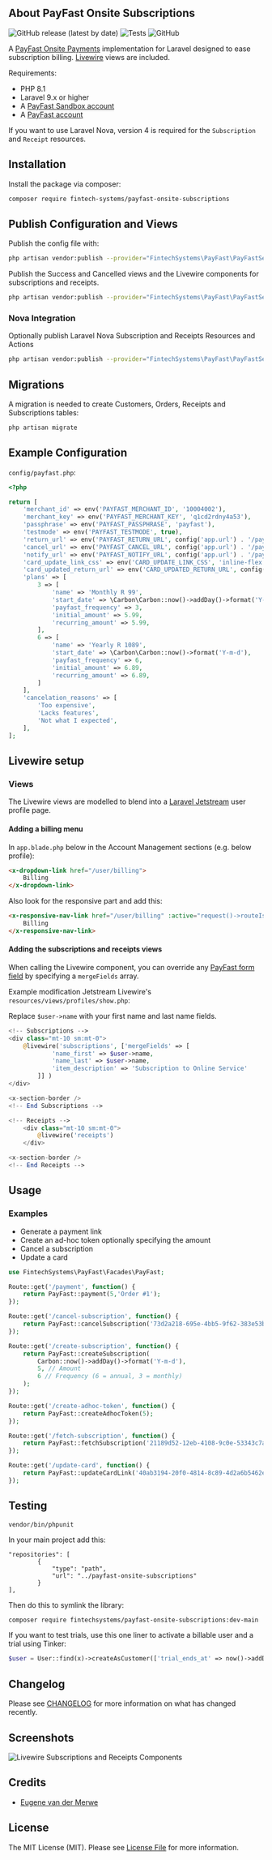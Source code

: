 ## About PayFast Onsite Subscriptions
![GitHub release (latest by date)](https://img.shields.io/github/v/release/fintech-systems/payfast-onsite-subscriptions) ![Tests](https://github.com/fintech-systems/payfast-onsite-subscriptions/actions/workflows/tests.yml/badge.svg)
 ![GitHub](https://img.shields.io/github/license/fintech-systems/payfast-onsite-subscriptions)

A [PayFast Onsite Payments](https://developers.payfast.co.za/docs#onsite_payments) implementation for Laravel designed to ease subscription billing. [Livewire](https://laravel-livewire.com/) views are included.

Requirements:

- PHP 8.1
- Laravel 9.x or higher
- A [PayFast Sandbox account](https://sandbox.payfast.co.za/)
- A [PayFast account](https://www.payfast.co.za/registration)

If you want to use Laravel Nova, version 4 is required for the `Subscription` and `Receipt` resources.

## Installation

Install the package via composer:

```bash
composer require fintech-systems/payfast-onsite-subscriptions
```

## Publish Configuration and Views

Publish the config file with:
```bash
php artisan vendor:publish --provider="FintechSystems\PayFast\PayFastServiceProvider" --tag="config"
```

Publish the Success and Cancelled views and the Livewire components for subscriptions and receipts.

```bash
php artisan vendor:publish --provider="FintechSystems\PayFast\PayFastServiceProvider" --tag="views"
```

### Nova Integration

Optionally publish Laravel Nova Subscription and Receipts Resources and Actions

```bash
php artisan vendor:publish --provider="FintechSystems\PayFast\PayFastServiceProvider" --tag="nova-resources"
```

## Migrations

A migration is needed to create Customers, Orders, Receipts and Subscriptions tables:

```bash
php artisan migrate
```

## Example Configuration

`config/payfast.php`:

```php
<?php

return [
    'merchant_id' => env('PAYFAST_MERCHANT_ID', '10004002'),
    'merchant_key' => env('PAYFAST_MERCHANT_KEY', 'q1cd2rdny4a53'),
    'passphrase' => env('PAYFAST_PASSPHRASE', 'payfast'),
    'testmode' => env('PAYFAST_TESTMODE', true),        
    'return_url' => env('PAYFAST_RETURN_URL', config('app.url') . '/payfast/return'),
    'cancel_url' => env('PAYFAST_CANCEL_URL', config('app.url') . '/payfast/cancel'),
    'notify_url' => env('PAYFAST_NOTIFY_URL', config('app.url') . '/payfast/notify'),
    'card_update_link_css' => env('CARD_UPDATE_LINK_CSS', 'inline-flex items-center px-4 py-2 bg-gray-800 border border-transparent rounded-md font-semibold text-xs text-white uppercase tracking-widest hover:bg-gray-700 active:bg-gray-900 focus:outline-none focus:border-gray-900 focus:ring focus:ring-gray-300 disabled:opacity-25 transition'),
    'card_updated_return_url' => env('CARD_UPDATED_RETURN_URL', config('app.url') . '/user/profile'),
    'plans' => [
        3 => [
            'name' => 'Monthly R 99',
            'start_date' => \Carbon\Carbon::now()->addDay()->format('Y-m-d'),
            'payfast_frequency' => 3,
            'initial_amount' => 5.99,
            'recurring_amount' => 5.99,
        ],
        6 => [
            'name' => 'Yearly R 1089',
            'start_date' => \Carbon\Carbon::now()->format('Y-m-d'),
            'payfast_frequency' => 6,
            'initial_amount' => 6.89,
            'recurring_amount' => 6.89,
        ]
    ],
    'cancelation_reasons' => [
        'Too expensive',
        'Lacks features',
        'Not what I expected',
    ],
];
```

## Livewire setup

### Views

The Livewire views are modelled to blend into a [Laravel Jetstream](https://jetstream.laravel.com) user profile page.

#### Adding a billing menu

In `app.blade.php` below in the Account Management sections (e.g. below profile):

```html
<x-dropdown-link href="/user/billing">
    Billing
</x-dropdown-link>
```

Also look for the responsive part and add this:

```html
<x-responsive-nav-link href="/user/billing" :active="request()->routeIs('profile.billing')">
    Billing
</x-responsive-nav-link>
```

#### Adding the subscriptions and receipts views

When calling the Livewire component, you can override any [PayFast form field](https://developers.payfast.co.za/docs#step_1_form_fields) by specifying a `mergeFields` array.

Example modification Jetstream Livewire's `resources/views/profiles/show.php`:

Replace `$user->name` with your first name and last name fields.

```php
<!-- Subscriptions -->
<div class="mt-10 sm:mt-0">    
    @livewire('subscriptions', ['mergeFields' => [
            'name_first' => $user->name,
            'name_last' => $user->name,
            'item_description' => 'Subscription to Online Service'
        ]] )        
</div>

<x-section-border />
<!-- End Subscriptions -->

<!-- Receipts -->
    <div class="mt-10 sm:mt-0">
        @livewire('receipts')
    </div>

<x-section-border />
<!-- End Receipts -->
```

## Usage

### Examples

- Generate a payment link
- Create an ad-hoc token optionally specifying the amount
- Cancel a subscription
- Update a card

```php
use FintechSystems\PayFast\Facades\PayFast;

Route::get('/payment', function() {
    return PayFast::payment(5,'Order #1');
});

Route::get('/cancel-subscription', function() {
    return PayFast::cancelSubscription('73d2a218-695e-4bb5-9f62-383e53bef68f');
});

Route::get('/create-subscription', function() {
    return PayFast::createSubscription(
        Carbon::now()->addDay()->format('Y-m-d'),
        5, // Amount
        6 // Frequency (6 = annual, 3 = monthly)
    );
});

Route::get('/create-adhoc-token', function() {
    return PayFast::createAdhocToken(5);
});

Route::get('/fetch-subscription', function() {
    return PayFast::fetchSubscription('21189d52-12eb-4108-9c0e-53343c7ac692');
});

Route::get('/update-card', function() {
    return PayFast::updateCardLink('40ab3194-20f0-4814-8c89-4d2a6b5462ed');
});
```

## Testing

```bash
vendor/bin/phpunit
```

In your main project add this:

```
"repositories": [
        {
            "type": "path",
            "url": "../payfast-onsite-subscriptions"
        }
],
```

Then do this to symlink the library:

```
composer require fintechsystems/payfast-onsite-subscriptions:dev-main
```

If you want to test trials, use this one liner to activate a billable user and a trial using Tinker:

```php
$user = User::find(x)->createAsCustomer(['trial_ends_at' => now()->addDays(30)]);
```

## Changelog

Please see [CHANGELOG](CHANGELOG.md) for more information on what has changed recently.

## Screenshots

![Livewire Subscriptions and Receipts Components](../../blob/main/screenshots/subscription_and_receipts.png)

## Credits

- [Eugene van der Merwe](https://github.com/eugenevdm)

## License

The MIT License (MIT). Please see [License File](LICENSE.md) for more information.
